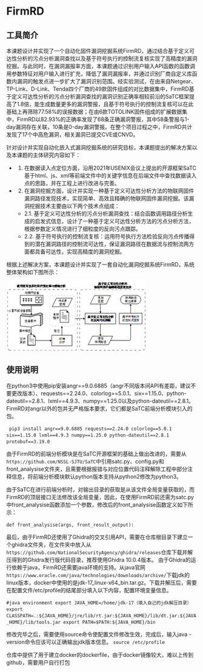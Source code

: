 # FirmRD 
## 工具简介
本课题设计并实现了一个自动化固件漏洞挖掘系统FirmRD，通过结合基于定义可达性分析的污点分析漏洞查找以及基于符号执行的控制流复核实现了高精度的漏洞挖掘。与此同时，在漏洞漏报率方面，本课题通过识别用户输入API函数的函数调用参数特征对用户输入进行扩充，降低了漏洞漏报率，并通过识别厂商自定义库函数内漏洞的触发点进一步扩大了漏洞识别范围。经实验测试，在由来自Netgear、TP-Link、D-Link、Tenda四个厂商的49款固件组成的对比数据集中，FirmRD基于定义可达性分析的污点分析漏洞查找的漏洞识别正确率相较前沿的SaTC框架提高了1.8倍，能生成数量更多的漏洞警报，且基于符号执行的控制流复核可以在此基础上再筛除77.58%的误报数据；在由6款TOTOLINK固件组成的扩展数据集中，FirmRD以82.93%的正确率发现了68条正确漏洞警报，其中58条警报与1-day漏洞存在关联，10条是0-day漏洞警报。在整个项目过程之中，FirmRD共计发现了17个中高危漏洞，相关漏洞已提交CVE或CNVD。

针对设计并实现自动化嵌入式漏洞挖掘系统的研究目标，本课题提出的解决方案以及本课题的主体研究内容如下：
- 1.	在数据读入点定位方面，沿用2021年USENIX会议上提出的开源框架SaTC基于html、js、xml等前端文件中的关键字信息在后端文件中查找数据读入点的思路，并在工程上进行改进与完善。
- 2.	在漏洞挖掘方面，设计并实现一种基于定义可达性分析方法的物联网固件漏洞路径发现技术，实现简单、高效且精确的物联网固件漏洞挖掘。该漏洞挖掘技术主要由以下两个技术点组成：
  - 2.1. 基于定义可达性分析的污点分析漏洞查找：结合函数调用路径分析生成的启发式信息，设计了一种基于定义可达性分析方法的污点分析方法，根据参数定义情况进行了细粒度的反向污点跟踪。
  - 2.2. 基于符号执行的控制流复核：运用符号执行方法检验反向污点传播得到的潜在漏洞路径的控制流可达性，保证漏洞路径在数据流与控制流两方面都具备可达性，实现高精度的漏洞挖掘。

根据上述解决方案，本课题设计并实现了一套自动化漏洞挖掘系统FirmRD，系统整体架构如下图所示：

![系统架构图片](./firmRD.png)


## 使用说明
在python3中使用pip安装angr==9.0.6885（angr不同版本间API有差距，建议不要更改版本）、requests==2.24.0、colorlog==5.0.1、six==1.15.0、python-dateutil==2.8.1、lxml==4.9.3、numpy==1.25.0以及python-dateutil==2.8.1。FirmRD对angr以外的包并无严格版本要求，它们都是SaTC前端分析模块引入的包。


`
pip3 install angr==9.0.6885 requests==2.24.0 colorlog==5.0.1 six==1.15.0 lxml==4.9.3 numpy==1.25.0 python-dateutil==2.8.1 protobuf==3.19.0`


由于FirmRD的前端分析模块是在SaTC开源框架的基础上做出改进的，需要从`https://github.com/NSSL-SJTU/SaTC`中引用satc.py、config.py和front_analysise文件夹，且需要根据报错与对应位置代码注释解除工程中部分注释信息，将前端分析模块默认python版本支持从python2修改为python3。


由于SaTC在进行前端分析时，对输出目录的获取是从该文件全局变量获取的，而FirmRD的顶层接口无法修改该全局变量，因此，在使用FirmRD前还需为satc.py中front_analysise函数添加一个参数，修改后的front_analysise函数定义如下所示：

`def front_analysise(args, front_result_output):`

最后，由于FirmRD还使用了Ghidra的交叉引用API，需要在仓库根目录下建立一个ghidra文件夹，在文件夹中放入从`https://github.com/NationalSecurityAgency/ghidra/releases`仓库下载并解压得到的Ghidra发行版代码目录，推荐使用Ghidra 10.0.4版本。
由于Ghidra的运行依赖于java，FirmRD还需要java环境的支持。从java官网`https://www.oracle.com/java/technologies/downloads/archive/`下载jdk的linux版本，docker中使用的是jdk-17_linux-x64_bin.tar.gz。下载并解压后，需要在配置文件/etc/profile的结尾部分填入以下内容，配置环境变量信息。

`#java environment
export JAVA_HOME=/home/jdk-17（填入自己的jdk解压目录）
export CLASSPATH=.:${JAVA_HOME}/jre/lib/rt.jar:${JAVA_HOME}/lib/dt.jar:${JAVA_HOME}/lib/tools.jar
export PATH=$PATH:${JAVA_HOME}/bin`

修改完毕之后，需要使用source命令使配置文件修改生效，完成后，输入java -version命令应该可以正确输出jdk版本信息。
`source /etc/profile`

仓库中提供了用于建立docker的dockerfile，由于docker镜像较大，难以上传到github，需要用户自行打包
